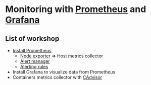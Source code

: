 # Monitoring with [Prometheus](https://prometheus.io/) and [Grafana](https://grafana.com/)

## List of workshop
* [Install Prometheus](https://github.com/up1/course-imc-devops-5-days/blob/main/monitoring-with-prometheus-grafana/workshop/prometheus.md)
  * [Node exporter](https://prometheus.io/docs/instrumenting/exporters/) => Host metrics collector
  * [Alert manager](https://prometheus.io/docs/alerting/latest/overview/)
  * [Alerting rules](https://prometheus.io/docs/prometheus/latest/configuration/alerting_rules/)
* Install Grafana to visualize data from Prometheus
* Containers metrics collector with [CAdvisor](https://github.com/google/cadvisor)
